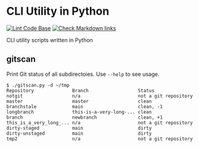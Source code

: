 # CLI Utility in Python

[![Lint Code Base](https://github.com/pacroy/python-cli-utils/actions/workflows/linter.yml/badge.svg)](https://github.com/pacroy/python-cli-utils/actions/workflows/linter.yml) [![Check Markdown links](https://github.com/pacroy/python-cli-utils/actions/workflows/check-md-links.yml/badge.svg)](https://github.com/pacroy/python-cli-utils/actions/workflows/check-md-links.yml)

CLI utility scripts written in Python

## gitscan

Print Git status of all subdirectoies. Use `--help` to see usage.

```console
$ ./gitscan.py -d ~/tmp
Repository              Branch                  Status
notgit                  n/a                     not a git repository
master                  master                  clean
branchstale             main                    clean, -1
longbranch              this-is-a-very-long-... clean
branch                  newbranch               clean, +1
this_is_a_very_long_... n/a                     not a git repository
dirty-staged            main                    dirty
dirty-unstaged          main                    dirty
tmp2                    n/a                     not a git repository
```